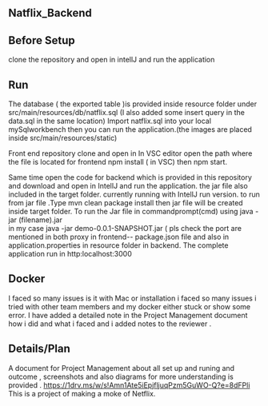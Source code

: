 ## Natflix_Backend
## Before Setup
clone the repository and open in intellJ and run the application
## Run

The database ( the exported table )is provided inside resource folder under src/main/resources/db/natflix.sql  (I also added some insert query in the data.sql in the same location)
Import natflix.sql into your local mySqlworkbench then you can run the application.(the images are placed inside src/main/resources/static) 

Front end repository clone and open in 
In VSC editor open the path where the file is located  for frontend
npm install ( in VSC) then npm start.

Same time open the code for backend which is provided in this repository and download and open in IntellJ and run the application.
the jar file also included in the target  folder. currently running with IntellJ run version. to run from jar file .Type mvn clean package install then jar file will be created inside target folder.
 To run the Jar file in commandprompt(cmd) using java -jar (filename).jar  
 in my case java -jar demo-0.0.1-SNAPSHOT.jar
( pls check the port are mentioned in both proxy in frontend-- package.json file and also in application.properties in resource folder in backend.
The complete application run in http:localhost:3000

## Docker 
I faced so many issues is it with Mac or installation i faced so many issues i tried with other team members and my docker either stuck or show some error. I have added a detailed note in the Project Management document how i did and what i faced and i added notes to the reviewer .

## Details/Plan
A document for Project Management about all set up and runing and outcome , screenshots and also diagrams for more understanding is provided . https://1drv.ms/w/s!Amn1Ate5iEpjfljuqPzm5GuWO-Q?e=8dFPli This is a project of making a moke of Netflix.
